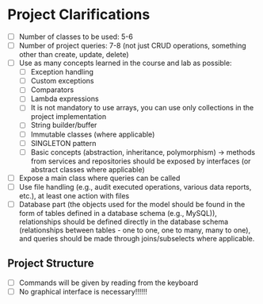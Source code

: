 # Project Clarifications

- [ ] Number of classes to be used: 5-6
- [ ] Number of project queries: 7-8 (not just CRUD operations, something other than create, update, delete)
- [ ] Use as many concepts learned in the course and lab as possible:
    - [ ] Exception handling
    - [ ] Custom exceptions
    - [ ] Comparators
    - [ ] Lambda expressions
    - [ ] It is not mandatory to use arrays, you can use only collections in the project implementation
    - [ ] String builder/buffer
    - [ ] Immutable classes (where applicable)
    - [ ] SINGLETON pattern
    - [ ] Basic concepts (abstraction, inheritance, polymorphism) -> methods from services and repositories should be exposed by interfaces (or abstract classes where applicable)
- [ ] Expose a main class where queries can be called
- [ ] Use file handling (e.g., audit executed operations, various data reports, etc.), at least one action with files
- [ ] Database part (the objects used for the model should be found in the form of tables defined in a database schema (e.g., MySQL)), relationships should be defined directly in the database schema (relationships between tables - one to one, one to many, many to one), and queries should be made through joins/subselects where applicable.

## Project Structure

- [ ] Commands will be given by reading from the keyboard
- [ ] No graphical interface is necessary!!!!!!
